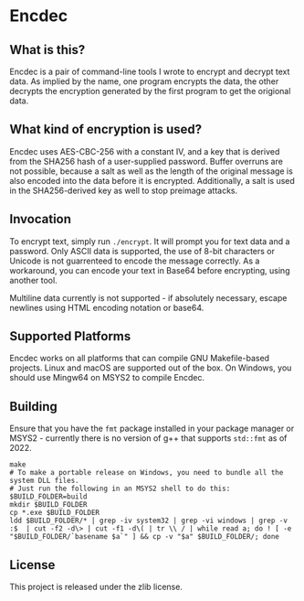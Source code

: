 # Encdec

## What is this?

Encdec is a pair of command-line tools I wrote to encrypt and decrypt text data. As implied by the name, one program encrypts the data, the other decrypts the encryption generated by the first program to get the origional data.

## What kind of encryption is used?

Encdec uses AES-CBC-256 with a constant IV, and a key that is derived from the SHA256 hash of a user-supplied password. Buffer overruns are not possible, because a salt as well as the length of the original message is also encoded into the data before it is encrypted. Additionally, a salt is used in the SHA256-derived key as well to stop preimage attacks.

## Invocation

To encrypt text, simply run `./encrypt`. It will prompt you for text data and a password. Only ASCII data is supported, the use of 8-bit characters or Unicode is not guarrenteed to encode the message correctly. As a workaround, you can encode your text in Base64 before encrypting, using another tool.

Multiline data currently is not supported - if absolutely necessary, escape newlines using HTML encoding notation or base64.

## Supported Platforms

Encdec works on all platforms that can compile GNU Makefile-based projects. Linux and macOS are supported out of the box. On Windows, you should use Mingw64 on MSYS2 to compile Encdec.

## Building

Ensure that you have the `fmt` package installed in your package manager or MSYS2 - currently there is no version of g++ that supports `std::fmt` as of 2022.

```
make
# To make a portable release on Windows, you need to bundle all the system DLL files.
# Just run the following in an MSYS2 shell to do this:
$BUILD_FOLDER=build
mkdir $BUILD_FOLDER
cp *.exe $BUILD_FOLDER
ldd $BUILD_FOLDER/* | grep -iv system32 | grep -vi windows | grep -v :$  | cut -f2 -d\> | cut -f1 -d\( | tr \\ / | while read a; do ! [ -e "$BUILD_FOLDER/`basename $a`" ] && cp -v "$a" $BUILD_FOLDER/; done
```

## License

This project is released under the zlib license.


